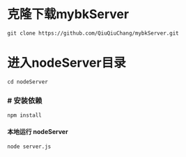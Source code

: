 # 克隆下载mybkServer
```
git clone https://github.com/QiuQiuChang/mybkServer.git
```
#  进入nodeServer目录
```
cd nodeServer
```
### # 安装依赖
```
npm install
```
#### 本地运行 nodeServer
```
node server.js
```
